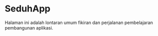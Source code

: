 # SeduhApp

Halaman ini adalah lontaran umum fikiran dan perjalanan pembelajaran pembangunan aplikasi.

